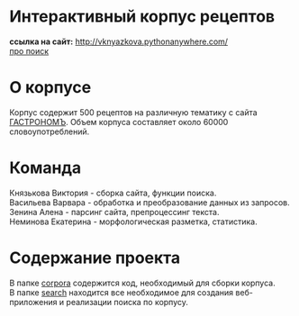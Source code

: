 # Интерактивный корпус рецептов

__ссылка на сайт:__ http://vknyazkova.pythonanywhere.com/
<br>
[про поиск](search/search_back/readme.md)
# О корпусе  
Корпус содержит 500 рецептов на различную тематику с сайта [ГАСТРОНОМЪ](https://www.gastronom.ru/). Объем корпуса составляет около 60000 словоупотреблений.
# Команда
Князькова Виктория - сборка сайта, функции поиска.  
Васильева Варвара - обработка и преобразование данных из запросов.  
Зенина Алена - парсинг сайта, препроцессинг текста.  
Неминова Екатерина - морфологическая разметка, статистика.
# Содержание проекта
В папке [corpora](https://github.com/vknyazkova/hse-3year-nlp-project/tree/main/corpora) содержится код, необходимый для сборки корпуса.  
В папке [search](https://github.com/vknyazkova/hse-3year-nlp-project/tree/main/search) находится все необходимое для создания веб-приложения и реализации поиска по корпусу.  
